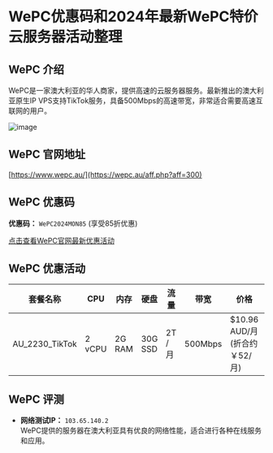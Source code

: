 # WePC优惠码和2024年最新WePC特价云服务器活动整理

## WePC 介绍
WePC是一家澳大利亚的华人商家，提供高速的云服务器服务。最新推出的澳大利亚原生IP VPS支持TikTok服务，具备500Mbps的高速带宽，非常适合需要高速互联网的用户。

![image](https://github.com/huycongtran37/WePC/assets/167746618/007fc5bc-2c09-47a4-9c46-d85ff89118c5)

## WePC 官网地址
[https://www.wepc.au/](https://wepc.au/aff.php?aff=300)

## WePC 优惠码
**优惠码：** `WePC2024MON85` (享受85折优惠)  

[点击查看WePC官网最新优惠活动](https://wepc.au/aff.php?aff=300)

## WePC 优惠活动

| 套餐名称     | CPU   | 内存 | 硬盘 | 流量   | 带宽   | 价格                   | 链接                                       |
|------------|-------|------|------|--------|--------|------------------------|--------------------------------------------|
| AU_2230_TikTok | 2 vCPU | 2G RAM | 30G SSD | 2T / 月 | 500Mbps | $10.96 AUD/月 (折合约￥52/月) | [购买链接](https://wepc.au/aff.php?aff=300&pid=122) |

## WePC 评测
- **网络测试IP：** `103.65.140.2`  
  WePC提供的服务器在澳大利亚具有优良的网络性能，适合进行各种在线服务和应用。

